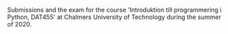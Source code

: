 Submissions and the exam for the course 'Introduktion till programmering i Python, DAT455' at Chalmers University of Technology during the summer of 2020.
